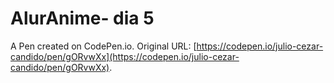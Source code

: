 # AlurAnime- dia 5

A Pen created on CodePen.io. Original URL: [https://codepen.io/julio-cezar-candido/pen/gORvwXx](https://codepen.io/julio-cezar-candido/pen/gORvwXx).


